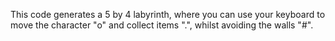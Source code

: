 This code generates a 5 by 4 labyrinth, where you can use your keyboard to move the character "o" and collect items ".", whilst avoiding the walls "#".
